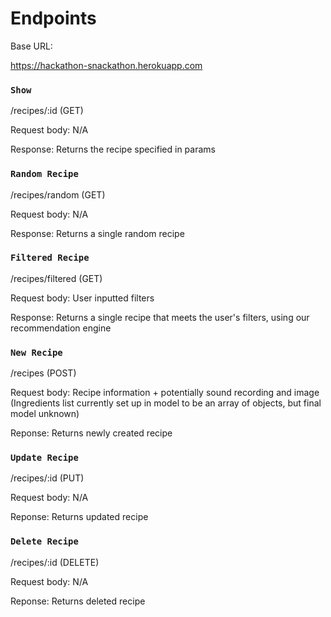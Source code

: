 # Endpoints

Base URL: 

https://hackathon-snackathon.herokuapp.com

### `Show`
/recipes/:id (GET)

Request body: N/A

Response: Returns the recipe specified in params

### `Random Recipe`
/recipes/random (GET)

Request body: N/A

Response: Returns a single random recipe

### `Filtered Recipe`
/recipes/filtered (GET)

Request body: User inputted filters

Response: Returns a single recipe that meets the user's filters, using our recommendation engine

### `New Recipe`
/recipes (POST)

Request body: Recipe information + potentially sound recording and image (Ingredients list currently set up in model to be an array of objects, but final model unknown)

Reponse: Returns newly created recipe

### `Update Recipe`
/recipes/:id (PUT)

Request body: N/A

Reponse: Returns updated recipe

### `Delete Recipe`
/recipes/:id (DELETE)

Request body: N/A

Reponse: Returns deleted recipe